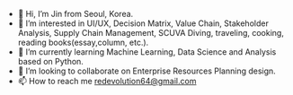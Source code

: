 - 👋 Hi, I’m Jin from Seoul, Korea.
- 👀 I’m interested in UI/UX, Decision Matrix, Value Chain, Stakeholder Analysis, Supply Chain Management, SCUVA Diving, traveling, cooking, reading books(essay,column, etc.).
- 🌱 I’m currently learning Machine Learning, Data Science and Analysis based on Python.
- 💞️ I’m looking to collaborate on Enterprise Resources Planning design.
- 📫 How to reach me redevolution64@gmail.com

<!---
evolution64/evolution64 is a ✨ special ✨ repository because its `README.md` (this file) appears on your GitHub profile.
You can click the Preview link to take a look at your changes.
--->
